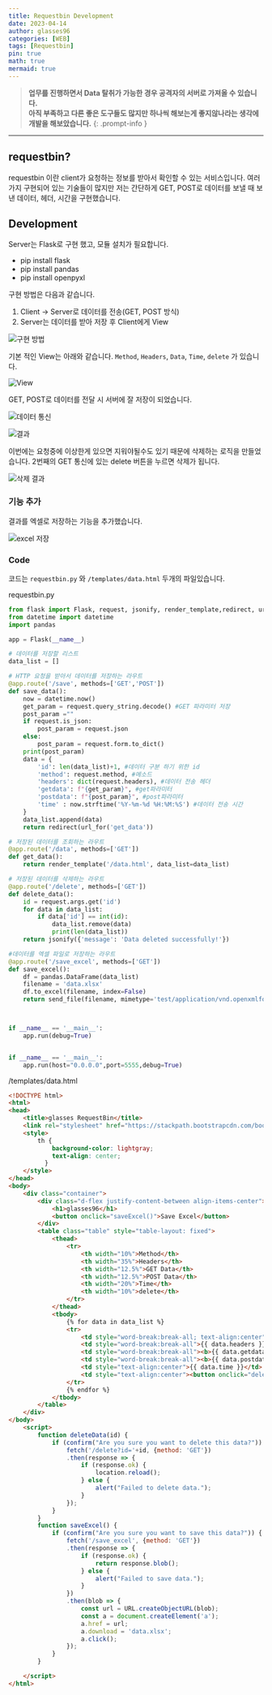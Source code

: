 ```yaml
---
title: Requestbin Development
date: 2023-04-14
author: glasses96
categories: [WEB]
tags: [Requestbin]
pin: true
math: true
mermaid: true
---
```


> **업무를 진행하면서 Data 탈취가 가능한 경우 공격자의 서버로 가져올 수 있습니다.**  
> **아직 부족하고 다른 좋은 도구들도 많지만 하나씩 해보는게 좋지않나라는 생각에 개발을 해보았습니다.**
{: .prompt-info }

---

## requestbin?
requestbin 이란 client가 요청하는 정보를 받아서 확인할 수 있는 서비스입니다.
여러가지 구현되어 있는 기술들이 많지만 저는 간단하게 GET, POST로 데이터를 보낼 때 보낸 데이터, 헤더, 시간을 구현했습니다.

## Development
Server는 Flask로 구현 했고, 모듈 설치가 필요합니다.
- pip install flask 
- pip install pandas
- pip install openpyxl

구현 방법은 다음과 같습니다.
1. Client -> Server로 데이터를 전송(GET, POST 방식)
2. Server는 데이터를 받아 저장 후 Client에게 View

![구현 방법](/assets/post/24/1.png)


기본 적인 View는 아래와 같습니다.
`Method`, `Headers`, `Data`, `Time`, `delete` 가 있습니다.

![View](/assets/post/24/2.png)

GET, POST로 데이터를 전달 시 서버에 잘 저장이 되었습니다.

![데이터 통신](/assets/post/24/3.png)


![결과](/assets/post/24/4.png)


이번에는 요청중에 이상한게 있으면 지워야될수도 있기 때문에 삭제하는 로직을 만들었습니다. 2번째의 GET 통신에 있는 delete 버튼을 누르면 삭제가 됩니다.

![삭제 결과](/assets/post/24/5.png)


### 기능 추가
결과를 엑셀로 저장하는 기능을 추가했습니다.

![excel 저장](/assets/post/24/6.png)


### Code
코드는 `requestbin.py` 와 `/templates/data.html` 두개의 파일있습니다.

requestbin.py
```py
from flask import Flask, request, jsonify, render_template,redirect, url_for,send_file
from datetime import datetime
import pandas

app = Flask(__name__)

# 데이터를 저장할 리스트
data_list = []

# HTTP 요청을 받아서 데이터를 저장하는 라우트
@app.route('/save', methods=['GET','POST'])
def save_data():
    now = datetime.now()
    get_param = request.query_string.decode() #GET 파라미터 저장
    post_param =""
    if request.is_json:
        post_param = request.json
    else:
        post_param = request.form.to_dict()
    print(post_param)
    data = {
        'id': len(data_list)+1, #데이터 구분 하기 위한 id
        'method': request.method, #메소드
        'headers': dict(request.headers), #데이터 전송 헤더
        'getdata': f"{get_param}", #get파라미터
        'postdata': f"{post_param}", #post파라미터
        'time' : now.strftime('%Y-%m-%d %H:%M:%S') #데이터 전송 시간
    }
    data_list.append(data)
    return redirect(url_for('get_data'))

# 저장된 데이터를 조회하는 라우트
@app.route('/data', methods=['GET'])
def get_data():
    return render_template('/data.html', data_list=data_list)

# 저장된 데이터를 삭제하는 라우트
@app.route('/delete', methods=['GET'])
def delete_data():
    id = request.args.get('id')
    for data in data_list:
        if data['id'] == int(id):
            data_list.remove(data)
            print(len(data_list))
    return jsonify({'message': 'Data deleted successfully!'})

#데이터를 엑셀 파일로 저장하는 라우트
@app.route('/save_excel', methods=['GET'])
def save_excel():
    df = pandas.DataFrame(data_list)
    filename = 'data.xlsx'
    df.to_excel(filename, index=False)
    return send_file(filename, mimetype='test/application/vnd.openxmlformats-officedocument.spreadsheetml.sheet', download_name='data.xlsx', as_attachment=True)



if __name__ == '__main__':
    app.run(debug=True)


if __name__ == '__main__':
    app.run(host="0.0.0.0",port=5555,debug=True)
```

/templates/data.html
```html
<!DOCTYPE html>
<html>
<head>
    <title>glasses RequestBin</title>
    <link rel="stylesheet" href="https://stackpath.bootstrapcdn.com/bootstrap/4.5.2/css/bootstrap.min.css">
    <style>
        th {
            background-color: lightgray;
            text-align: center;
          }
    </style>
</head>
<body>
    <div class="container">
        <div class="d-flex justify-content-between align-items-center">
            <h1>glasses96</h1>
            <button onclick="saveExcel()">Save Excel</button>
        </div>
        <table class="table" style="table-layout: fixed">
            <thead>
                <tr>
                    <th width="10%">Method</th>
                    <th width="35%">Headers</th>
                    <th width="12.5%">GET Data</th>
                    <th width="12.5%">POST Data</th>
                    <th width="20%">Time</th>
                    <th width="10%">delete</th>
                </tr>
            </thead>
            <tbody>
                {% for data in data_list %}
                <tr>
                    <td style="word-break:break-all; text-align:center">{{ data.method }}</td>
                    <td style="word-break:break-all">{{ data.headers }}</td>
                    <td style="word-break:break-all"><b>{{ data.getdata }}</b></td>
                    <td style="word-break:break-all"><b>{{ data.postdata }}</b></td>
                    <td style="text-align:center">{{ data.time }}</td>
                    <td style="text-align:center"><button onclick="deleteData('{{ data.id }}')">Delete</button></td>
                </tr>
                {% endfor %}
            </tbody>
        </table>
    </div>
</body>
    <script>
        function deleteData(id) {
            if (confirm("Are you sure you want to delete this data?")) {
                fetch('/delete?id='+id, {method: 'GET'})
                .then(response => {
                    if (response.ok) {
                        location.reload();
                    } else {
                        alert("Failed to delete data.");
                    }
                });
            }
        }
        function saveExcel() {
            if (confirm("Are you sure you want to save this data?")) {
                fetch('/save_excel', {method: 'GET'})
                .then(response => {
                    if (response.ok) {
                        return response.blob();
                    } else {
                        alert("Failed to save data.");
                    }
                })
                .then(blob => {
                    const url = URL.createObjectURL(blob);
                    const a = document.createElement('a');
                    a.href = url;
                    a.download = 'data.xlsx';
                    a.click();
                });
            }
        }

    </script>
</html>
```
